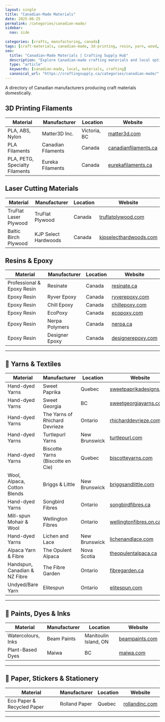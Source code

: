```yaml
---
layout: single
title: "Canadian-Made Materials"
date: 2025-06-25
permalink: /categories/canadian-made/
sidebar:
  nav: side
  
categories: [crafts, manufacturing, canada]
tags: [craft-materials, canadian-made, 3d-printing, resin, yarn, wood, local-suppliers, online-shops]
seo:
  title: "Canadian-Made Materials | Crafting Supply Hub"
  description: "Explore Canadian-made crafting materials and local options for your projects."
  type: "article"
  keywords: [canadian-made, local, materials, crafting]
  canonical_url: "https://craftingsupply.ca/categories/canadian-made/"
---
```


A directory of Canadian manufacturers producing craft materials domestically.

## 3D Printing Filaments

| Material | Manufacturer | Location | Website |
|----------|--------------|----------|---------|
| PLA, ABS, Nylon | Matter3D Inc. | Victoria, BC | <a href="https://matter3d.com" target="_blank" rel="noopener nofollow">matter3d.com</a> |
| PLA Filaments | Canadian Filaments | Canada | <a href="https://canadianfilaments.ca" target="_blank" rel="noopener nofollow">canadianfilaments.ca</a> |
| PLA, PETG, Specialty Filaments | Eureka Filaments | Canada | <a href="https://eurekafilaments.ca" target="_blank" rel="noopener nofollow">eurekafilaments.ca</a> |

## Laser Cutting Materials

| Material | Manufacturer | Location | Website |
|----------|--------------|----------|---------|
| TruFlat Laser Plywood | TruFlat Plywood | Canada | <a href="https://truflatplywood.com" target="_blank" rel="noopener nofollow">truflatplywood.com</a> |
| Baltic Birch Plywood | KJP Select Hardwoods | Canada | <a href="https://kjpselecthardwoods.com" target="_blank" rel="noopener nofollow">kjpselecthardwoods.com</a> |

## Resins & Epoxy

| Material | Manufacturer | Location | Website |
|----------|--------------|----------|---------|
| Professional & Epoxy Resin | Resinate | Canada | <a href="https://resinate.ca" target="_blank" rel="noopener nofollow">resinate.ca</a> |
| Epoxy Resin | Ryver Epoxy | Canada | <a href="https://ryverepoxy.com" target="_blank" rel="noopener nofollow">ryverepoxy.com</a> |
| Epoxy Resin | Chill Epoxy | Canada | <a href="https://chillepoxy.com" target="_blank" rel="noopener nofollow">chillepoxy.com</a> |
| Epoxy Resin | EcoPoxy | Canada | <a href="https://www.ecopoxy.com" target="_blank" rel="noopener nofollow">ecopoxy.com</a> |
| Epoxy Resin | Nerpa Polymers | Canada | <a href="https://www.nerpa.ca" target="_blank" rel="noopener nofollow">nerpa.ca</a> |
| Epoxy Resin | Designer Epoxy | Canada | <a href="https://www.designerepoxy.com" target="_blank" rel="noopener nofollow">designerepoxy.com</a> |

---

## 🧶 Yarns & Textiles

| Material | Manufacturer | Location | Website |
|----------|--------------|----------|---------|
| Hand-dyed Yarns | Sweet Paprika | Quebec | <a href="https://sweetpaprikadesigns.com" target="_blank" rel="noopener nofollow">sweetpaprikadesigns.com</a> |
| Hand-dyed Yarns | Sweet Georgia | BC | <a href="https://sweetgeorgiayarns.com" target="_blank" rel="noopener nofollow">sweetgeorgiayarns.com</a> |
| Hand-dyed Yarns | The Yarns of Rhichard Devrieze | Ontario | <a href="https://rhicharddevrieze.com" target="_blank" rel="noopener nofollow">rhicharddevrieze.com</a> |
| Hand-dyed Yarns | Turtlepurl Yarns | New Brunswick | <a href="https://turtlepurl.com" target="_blank" rel="noopener nofollow">turtlepurl.com</a> |
| Hand-dyed Yarns | Biscotte Yarns (Biscotte en Cie) | Quebec | <a href="https://biscotteyarns.com" target="_blank" rel="noopener nofollow">biscotteyarns.com</a> |
| Wool, Alpaca, Cotton Blends | Briggs & Little | New Brunswick | <a href="https://briggsandlittle.com" target="_blank" rel="noopener nofollow">briggsandlittle.com</a> |
| Hand-dyed Yarns | Songbird Fibres | Ontario | <a href="https://songbirdfibres.ca" target="_blank" rel="noopener nofollow">songbirdfibres.ca</a> |
| Mill-spun Mohair & Wool | Wellington Fibres | Ontario | <a href="https://wellingtonfibres.on.ca" target="_blank" rel="noopener nofollow">wellingtonfibres.on.ca</a> |
| Hand-dyed Yarns | Lichen and Lace | New Brunswick | <a href="https://lichenandlace.com" target="_blank" rel="noopener nofollow">lichenandlace.com</a> |
| Alpaca Yarn & Fibre | The Opulent Alpaca | Nova Scotia | <a href="https://theopulentalpaca.ca" target="_blank" rel="noopener nofollow">theopulentalpaca.ca</a> |
| Handspun, Canadian & NZ Fibre | The Fibre Garden | Ontario | <a href="https://fibregarden.ca" target="_blank" rel="noopener nofollow">fibregarden.ca</a> |
| Undyed/Bare Yarn | Elitespun | Ontario | <a href="https://elitespun.com" target="_blank" rel="noopener nofollow">elitespun.com</a> |

---

## 🎨 Paints, Dyes & Inks

| Material | Manufacturer | Location | Website |
|----------|--------------|----------|---------|
| Watercolours, Inks | Beam Paints | Manitoulin Island, ON | <a href="https://www.beampaints.com" target="_blank" rel="noopener nofollow">beampaints.com</a> |
| Plant-Based Dyes | Maiwa | BC | <a href="https://maiwa.com" target="_blank" rel="noopener nofollow">maiwa.com</a> |

---

## 📜 Paper, Stickers & Stationery

| Material | Manufacturer | Location | Website |
|----------|--------------|----------|---------|
| Eco Paper & Recycled Paper | Rolland Paper | Quebec | <a href="https://www.rollandinc.com" target="_blank" rel="noopener nofollow">rollandinc.com</a> |

---
